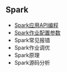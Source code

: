 
## Spark

* [Spark应用API编程](src/main/scala/com/libin/client)
* [Spark作业配置参数](src/main/scala/com/libin/param)
* Spark常见报错
* Spark作业调优
* Spark原理
* Spark源码分析
